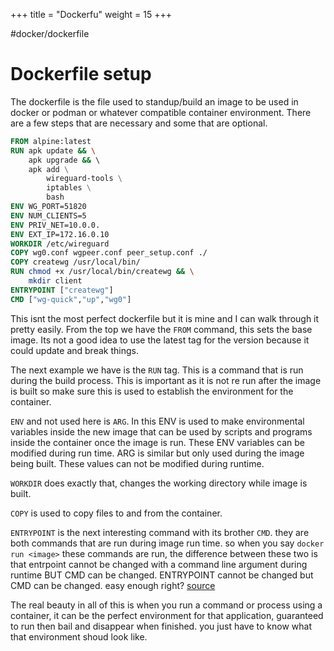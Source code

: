 +++
title = "Dockerfu"
weight = 15
+++

#docker/dockerfile

# Dockerfile setup
The dockerfile is the file used to standup/build an image to be used in docker or podman or whatever compatible container environment. There are a few steps that are necessary and some that are optional. 

```dockerfile
FROM alpine:latest
RUN apk update && \
    apk upgrade && \ 
    apk add \
        wireguard-tools \
        iptables \
        bash
ENV WG_PORT=51820
ENV NUM_CLIENTS=5
ENV PRIV_NET=10.0.0.
ENV EXT_IP=172.16.0.10
WORKDIR /etc/wireguard
COPY wg0.conf wgpeer.conf peer_setup.conf ./
COPY createwg /usr/local/bin/
RUN chmod +x /usr/local/bin/createwg && \
    mkdir client
ENTRYPOINT ["createwg"] 
CMD ["wg-quick","up","wg0"]
```

This isnt the most perfect dockerfile but it is mine and I can walk through it pretty easily. From the top we have the `FROM` command, this sets the base image. Its not a good idea to use the latest tag for the version because it could update and break things.

The next example we have is the `RUN` tag. This is a command that is run during the build process. This is important as it is not re run after the image is built so make sure this is used to establish the environment for the container. 

`ENV` and not used here is `ARG`. In this ENV is used to make environmental variables inside the new image that can be used by scripts and programs inside the container once the image is run. These ENV variables can be modified during run time. ARG is similar but only used during the image being built. These values can not be modified during runtime. 

`WORKDIR` does exactly that, changes the working directory while image is built. 

`COPY` is used to copy files to and from the container.

`ENTRYPOINT` is the next interesting command with its brother `CMD`. they are both commands that are run during image run time. so when you say `docker run <image>` these commands are run, the difference between these two is that entrpoint cannot be changed with a command line argument during runtime BUT CMD can be changed. ENTRYPOINT cannot be changed but CMD can be changed. easy enough right? [source](https://phoenixnap.com/kb/docker-cmd-vs-entrypoint)

The real beauty in all of this is when you run a command or process using a container, it can be the perfect environment for that application, guaranteed to run then bail and disappear when finished. you just have to know what that environment shoud look like.